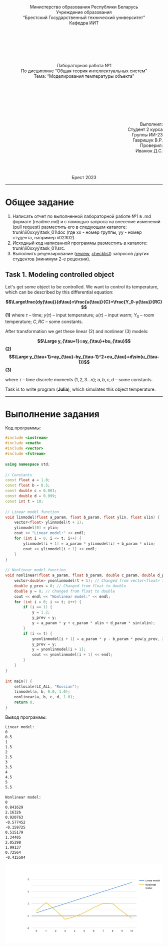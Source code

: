 <center> Министерство образования Республики Беларусь
<center> Учреждение образования
<center> “Брестский Государственный технический университет”
<center> Кафедра ИИТ

<br>
<br>
<br>
<br>
<br>
<br>
<br>
<br>

<center> Лабораторная работа №1
<center> По дисциплине “Общая теория интеллектуальных систем”
<center> Тема: “Моделирования температуры объекта” 
<br>
<br>
<br>
<br>
<br>
<br>
<br>
<br>
<br> 
<div style="text-align:right;">
Выполнил:
<br> Студент 2 курса
<br> Группы ИИ-23
<br> Гавришук В.Р.
<br> Проверил:
<br> Иванюк Д.С.
<br>
<br>
<br>
<br>
<br>
<center> Брест 2023

---
<div style="text-align:left;">

# Общее задание #
1. Написать отчет по выполненной лабораторной работе №1 в .md формате (readme.md) и с помощью запроса на внесение изменений (pull request) разместить его в следующем каталоге: trunk\ii0xxyy\task_01\doc (где xx - номер группы, yy - номер студента, например ii02302).
2. Исходный код написанной программы разместить в каталоге: trunk\ii0xxyy\task_01\src.
3. Выполнить рецензирование ([review](https://linearb.io/blog/code-review-on-github), [checklist](https://linearb.io/blog/code-review-checklist)) запросов других студентов (минимум 2-е рецензии).
## Task 1. Modeling controlled object ##

<dr>Let's get some object to be controlled. We want to control its temperature, which can be described by this differential equation:

**$$\Large\frac{dy(\tau)}{d\tau}=\frac{u(\tau)}{C}+\frac{Y_0-y(\tau)}{RC} $$ (1)**
where $\tau$ – time; $y(\tau)$ – input temperature; $u(\tau)$ – input warm; $Y_0$ – room temperature; $C,RC$ – some constants.

After transformation we get these linear (2) and nonlinear (3) models:

**$$\Large y_{\tau+1}=ay_{\tau}+bu_{\tau}$$ (2)**
**$$\Large y_{\tau+1}=ay_{\tau}-by_{\tau-1}^2+cu_{\tau}+d\sin(u_{\tau-1})$$ (3)**

where $\tau$ – time discrete moments ($1,2,3{\dots}n$); $a,b,c,d$ – some constants.

Task is to write program (**Julia**), which simulates this object temperature.

---
# Выполнение задания #
Код программы:
```c++
#include <iostream>
#include <cmath>
#include <vector>
#include <fstream>

using namespace std;

// Constants
const float a = 1.0;
const float b = 0.5;
const double c = 0.001;
const double d = 0.999;
const int t = 10;

// Linear model function
void linmodel(float a_param, float b_param, float ylin, float ulin) {
    vector<float> ylinmodel(t + 1);
    ylinmodel[0] = ylin;
    cout << "Linear model:" << endl;
    for (int i = 0; i <= t; i++) {
        ylinmodel[i + 1] = a_param * ylinmodel[i] + b_param * ulin;
        cout << ylinmodel[i + 1] << endl;
    }
}

// Nonlinear model function
void nonlinear(float a_param, float b_param, double c_param, double d_param, float ulin) {
    vector<double> ynonlinmodel(t + 1); // Changed from vector<float> to vector<double>
    double y_prev = 0; // Changed from float to double
    double y = 0; // Changed from float to double
    cout << endl << "Nonlinear model:" << endl;
    for (int i = 0; i <= t; i++) {
        if (i == 1) {
            y = 1.2;
            y_prev = y;
            y = a_param * y + c_param * ulin + d_param * sin(ulin);
        }
        if (i <= t) {
            ynonlinmodel[i + 1] = a_param * y - b_param * pow(y_prev, 2) + c_param * ulin + d_param * sin(ulin);
            y_prev = y;
            y = ynonlinmodel[i + 1];
            cout << ynonlinmodel[i + 1] << endl;
        }
    }
}

int main() {
    setlocale(LC_ALL, "Russian");
    linmodel(a, b, 0.0, 1.0);
    nonlinear(a, b, c, d, 1.0);
    return 0;
}

```
Вывод программы:
```
Linear model:
0
0.5
1
1.5
2
2.5
3
3.5
4
4.5
5
5.5

Nonlinear model:
0
0.841629
2.16326
0.920763
-0.577452
-0.159725
0.515179
1.34405
2.05298
1.99137
0.72564
-0.415504
```

![График][def]

[def]: picture.jpg